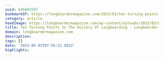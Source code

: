 ```yaml
---
uuid: 645601597
bookmarkOf: https://longboardermagazine.com/2023/03/ten-turning-points-in-the-history-of-longboarding/
category: article
headImage: https://longboardermagazine.com/wp-content/uploads/2023/03/02_JoeQuiggcollection.jpg
title: Ten Turning Points In The History Of Longboarding - Longboarder Magazine
domain: longboardermagazine.com
description: 
tags: []
date: '2023-05-03T07:56:52.882Z'
highlights: 
---
```




